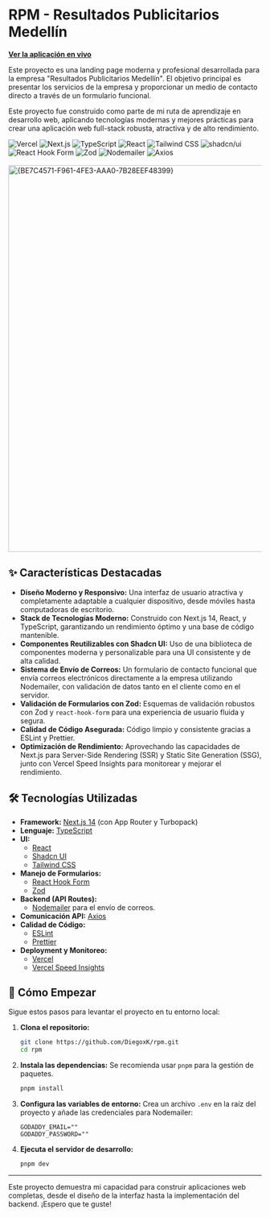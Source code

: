 
# RPM - Resultados Publicitarios Medellín

**[Ver la aplicación en vivo](https://rpmedellin.vercel.app)**

Este proyecto es una landing page moderna y profesional desarrollada para la empresa "Resultados Publicitarios Medellín". El objetivo principal es presentar los servicios de la empresa y proporcionar un medio de contacto directo a través de un formulario funcional.

Este proyecto fue construido como parte de mi ruta de aprendizaje en desarrollo web, aplicando tecnologías modernas y mejores prácticas para crear una aplicación web full-stack robusta, atractiva y de alto rendimiento.

<div>
  <img src="https://img.shields.io/badge/Vercel-000000?style=for-the-badge&logo=vercel&logoColor=white" alt="Vercel"/>
  <img src="https://img.shields.io/badge/Next.js-000000?style=for-the-badge&logo=nextdotjs&logoColor=white" alt="Next.js"/>
  <img src="https://img.shields.io/badge/TypeScript-007ACC?style=for-the-badge&logo=typescript&logoColor=white" alt="TypeScript"/>
  <img src="https://img.shields.io/badge/React-20232A?style=for-the-badge&logo=react&logoColor=white" alt="React"/>
  <img src="https://img.shields.io/badge/Tailwind_CSS-38B2AC?style=for-the-badge&logo=tailwind-css&logoColor=white" alt="Tailwind CSS"/>
  <img src="https://img.shields.io/badge/shadcn/ui-000000?style=for-the-badge&logo=shadcnui&logoColor=white" alt="shadcn/ui"/>
  <img src="https://img.shields.io/badge/React_Hook_Form-EC5990?style=for-the-badge&logo=react-hook-form&logoColor=white" alt="React Hook Form"/>
  <img src="https://img.shields.io/badge/Zod-3E67B1?style=for-the-badge&logo=zod&logoColor=white" alt="Zod"/>
  <img src="https://img.shields.io/badge/Nodemailer-2AAB90?style=for-the-badge&logo=nodemailer&logoColor=white" alt="Nodemailer"/>
  <img src="https://img.shields.io/badge/Axios-5A29E4?style=for-the-badge&logo=axios&logoColor=white" alt="Axios"/>
</div>

<br/>

<img width="1360" height="768" alt="{BE7C4571-F961-4FE3-AAA0-7B28EEF48399}" src="https://github.com/user-attachments/assets/22c794b2-495b-48ac-83a3-326af2a51599" />

## ✨ Características Destacadas

- **Diseño Moderno y Responsivo:** Una interfaz de usuario atractiva y completamente adaptable a cualquier dispositivo, desde móviles hasta computadoras de escritorio.
- **Stack de Tecnologías Moderno:** Construido con Next.js 14, React, y TypeScript, garantizando un rendimiento óptimo y una base de código mantenible.
- **Componentes Reutilizables con Shadcn UI:** Uso de una biblioteca de componentes moderna y personalizable para una UI consistente y de alta calidad.
- **Sistema de Envío de Correos:** Un formulario de contacto funcional que envía correos electrónicos directamente a la empresa utilizando Nodemailer, con validación de datos tanto en el cliente como en el servidor.
- **Validación de Formularios con Zod:** Esquemas de validación robustos con Zod y `react-hook-form` para una experiencia de usuario fluida y segura.
- **Calidad de Código Asegurada:** Código limpio y consistente gracias a ESLint y Prettier.
- **Optimización de Rendimiento:** Aprovechando las capacidades de Next.js para Server-Side Rendering (SSR) y Static Site Generation (SSG), junto con Vercel Speed Insights para monitorear y mejorar el rendimiento.

## 🛠️ Tecnologías Utilizadas

- **Framework:** [Next.js 14](https://nextjs.org/) (con App Router y Turbopack)
- **Lenguaje:** [TypeScript](https://www.typescriptlang.org/)
- **UI:**
  - [React](https://react.dev/)
  - [Shadcn UI](https://ui.shadcn.com/)
  - [Tailwind CSS](https://tailwindcss.com/)
- **Manejo de Formularios:**
  - [React Hook Form](https://react-hook-form.com/)
  - [Zod](https://zod.dev/)
- **Backend (API Routes):**
  - [Nodemailer](https://nodemailer.com/) para el envío de correos.
- **Comunicación API:** [Axios](https://axios-http.com/)
- **Calidad de Código:**
  - [ESLint](https://eslint.org/)
  - [Prettier](https://prettier.io/)
- **Deployment y Monitoreo:**
  - [Vercel](https://vercel.com/)
  - [Vercel Speed Insights](https://vercel.com/speed-insights)

## 🚀 Cómo Empezar

Sigue estos pasos para levantar el proyecto en tu entorno local:

1.  **Clona el repositorio:**
    ```bash
    git clone https://github.com/DiegoxK/rpm.git
    cd rpm
    ```

2.  **Instala las dependencias:**
    Se recomienda usar `pnpm` para la gestión de paquetes.
    ```bash
    pnpm install
    ```

3.  **Configura las variables de entorno:**
    Crea un archivo `.env` en la raíz del proyecto y añade las credenciales para Nodemailer:
    ```env
    GODADDY_EMAIL=""
    GODADDY_PASSWORD=""
    ```

4.  **Ejecuta el servidor de desarrollo:**
    ```bash
    pnpm dev
    ```

---

Este proyecto demuestra mi capacidad para construir aplicaciones web completas, desde el diseño de la interfaz hasta la implementación del backend. ¡Espero que te guste!

